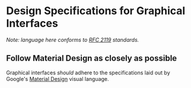 # Design Specifications for Graphical Interfaces

_Note: language here conforms to [RFC 2119](https://www.ietf.org/rfc/rfc2119.txt) standards._

## Follow Material Design as closely as possible

Graphical interfaces _should_ adhere to the specifications laid out by Google's [Material Design][material-design] visual language.

<!-- references -->

[material-design]: https://material.google.com/
